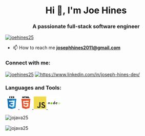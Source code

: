 <h1 align="center">Hi 👋, I'm Joe Hines</h1>
<h3 align="center">A passionate full-stack software engineer</h3>

<p align="left"> <a href="https://twitter.com/joehines25" target="blank"><img src="https://img.shields.io/twitter/follow/joehines25?logo=twitter&style=for-the-badge" alt="joehines25" /></a> </p>

- 📫 How to reach me **josephhines2011@gmail.com**

<h3 align="left">Connect with me:</h3>
<p align="left">
<a href="https://twitter.com/joehines25" target="blank"><img align="center" src="https://raw.githubusercontent.com/rahuldkjain/github-profile-readme-generator/master/src/images/icons/Social/twitter.svg" alt="joehines25" height="30" width="40" /></a>
<a href="https://linkedin.com/in/https://www.linkedin.com/in/joseph-hines-dev/" target="blank"><img align="center" src="https://raw.githubusercontent.com/rahuldkjain/github-profile-readme-generator/master/src/images/icons/Social/linked-in-alt.svg" alt="https://www.linkedin.com/in/joseph-hines-dev/" height="30" width="40" /></a>
</p>

<h3 align="left">Languages and Tools:</h3>
<p align="left"> <a href="https://www.w3schools.com/css/" target="_blank" rel="noreferrer"> <img src="https://raw.githubusercontent.com/devicons/devicon/master/icons/css3/css3-original-wordmark.svg" alt="css3" width="40" height="40"/> </a> <a href="https://www.w3.org/html/" target="_blank" rel="noreferrer"> <img src="https://raw.githubusercontent.com/devicons/devicon/master/icons/html5/html5-original-wordmark.svg" alt="html5" width="40" height="40"/> </a> <a href="https://developer.mozilla.org/en-US/docs/Web/JavaScript" target="_blank" rel="noreferrer"> <img src="https://raw.githubusercontent.com/devicons/devicon/master/icons/javascript/javascript-original.svg" alt="javascript" width="40" height="40"/> </a> <a href="https://nodejs.org" target="_blank" rel="noreferrer"> <img src="https://raw.githubusercontent.com/devicons/devicon/master/icons/nodejs/nodejs-original-wordmark.svg" alt="nodejs" width="40" height="40"/> </a> </p>

<p><img align="center" src="https://github-readme-stats.vercel.app/api/top-langs?username=jojava25&show_icons=true&locale=en&layout=compact" alt="jojava25" /></p>

<p><img align="center" src="https://github-readme-streak-stats.herokuapp.com/?user=jojava25&" alt="jojava25" /></p>

